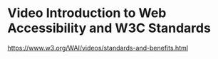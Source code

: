 # Video Introduction to Web Accessibility and W3C Standards
https://www.w3.org/WAI/videos/standards-and-benefits.html
